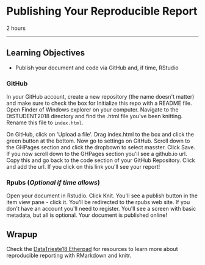 #  Publishing Your Reproducible Report

2 hours

---------------------------------------------------

## Learning Objectives

* Publish your document and code via GitHub and, if time, RStudio


### GitHub

In your GitHub account, create a new repository (the
name doesn't matter) and make sure to check the box for Initialize this repo
with a README file.  Open Finder of Windows explorer on your computer.
Navigate to the DtSTUDENT2018 directory and find the .html file you've been knitting.
Rename this file to `index.html`.  

On GitHub, click on 'Upload a file'. Drag
index.html  to the box and click the green button at the bottom.  Now go to
settings on GitHub.  Scroll down to the GHPages section and click the dropbown
to select masster.  Click Save.  If you now scroll down to the GHPages section
you'll see a github.io url.  Copy this and go back to the code section of your GitHub Repository.  Click and add the url.  If you click on this link you'll see your report!

### Rpubs (_Optional if time allows_)

Open your document in Rstudio.  Click Knit.  You'll see a publish button in the
item view pane - click it.  You'll be redirected to the rpubs web site.  If you
don't have an account you'll need to register.  You'll see a screen with basic
metadata, but all is optional.  Your document is published online!



## Wrapup

Check the [DataTrieste18 Etherpad](https://pad.carpentries.org/dataTrieste18) for resources to learn more about reproducible reporting with RMarkdown and knitr.
